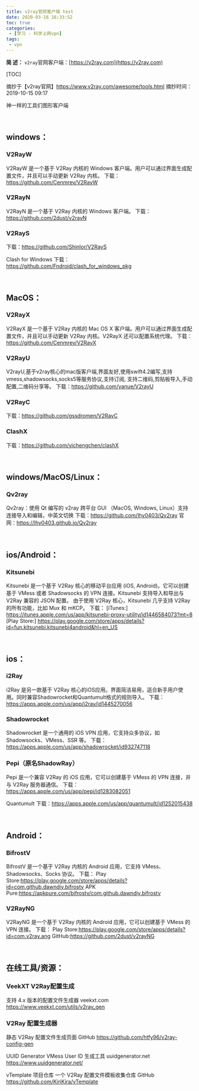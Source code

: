 ```yaml
---
title: v2ray官网客户端 test
date: 2020-03-16 16:33:52
toc: true
categories: 
 - [学习 - 科学上网vpn]
tags: 
 - vpn
---
```




**简  述：**  `v2ray`官网客户端：[https://v2ray.com](https://v2ray.com) 

<!-- more -->

[TOC]

摘抄于【v2ray官网】https://www.v2ray.com/awesome/tools.html
摘抄时间：2019-10-15  09:17

神一样的工具们图形客户端

<br>

## windows：

### V2RayW 

V2RayW 是一个基于 V2Ray 内核的 Windows 客户端。用户可以通过界面生成配置文件，并且可以手动更新 V2Ray 内核。
下载：https://github.com/Cenmrev/V2RayW

### V2RayN 

V2RayN 是一个基于 V2Ray 内核的 Windows 客户端。
下载：https://github.com/2dust/v2rayN

### V2RayS 

下载：https://github.com/Shinlor/V2RayS

Clash for Windows 
下载：https://github.com/Fndroid/clash_for_windows_pkg

<br>

## MacOS：

### V2RayX 

V2RayX 是一个基于 V2Ray 内核的 Mac OS X 客户端。用户可以通过界面生成配置文件，并且可以手动更新 V2Ray 内核。V2RayX 还可以配置系统代理。
下载：https://github.com/Cenmrev/V2RayX

### V2RayU 

V2rayU,基于v2ray核心的mac版客户端,界面友好,使用swift4.2编写,支持vmess,shadowsocks,socks5等服务协议,支持订阅, 支持二维码,剪贴板导入,手动配置,二维码分享等。
下载：https://github.com/yanue/V2rayU

### V2RayC 

下载：https://github.com/gssdromen/V2RayC

### ClashX 

下载：https://github.com/yichengchen/clashX

<br>

## windows/MacOS/Linux：

### Qv2ray   

Qv2ray：使用 Qt 编写的 v2ray 跨平台 GUI （MacOS, Windows, Linux）支持连接导入和编辑，中英文切换
下载：https://github.com/lhy0403/Qv2ray
官网：https://lhy0403.github.io/Qv2ray

<br>

## ios/Android：

### Kitsunebi  

Kitsunebi 是一个基于 V2Ray 核心的移动平台应用 (iOS, Android)。它可以创建基于 VMess 或者 Shadowsocks 的 VPN 连接。Kitsunebi 支持导入和导出与 V2Ray 兼容的 JSON 配置。
由于使用 V2Ray 核心，Kitsunebi 几乎支持 V2Ray 的所有功能，比如 Mux 和 mKCP。
下载：
[iTunes:] https://itunes.apple.com/us/app/kitsunebi-proxy-utility/id1446584073?mt=8
[Play Store:] https://play.google.com/store/apps/details?id=fun.kitsunebi.kitsunebi4android&hl=en_US

<br>

## ios：

### i2Ray 

i2Ray 是另一款基于 V2Ray 核心的iOS应用。界面简洁易用，适合新手用户使用。同时兼容Shadowrocket和Quantumult格式的规则导入。
下载：https://apps.apple.com/us/app/i2ray/id1445270056

### Shadowrocket 

Shadowrocket 是一个通用的 iOS VPN 应用，它支持众多协议，如 Shadowsocks、VMess、SSR 等。
下载：https://apps.apple.com/us/app/shadowrocket/id932747118

### Pepi（原名ShadowRay）

Pepi 是一个兼容 V2Ray 的 iOS 应用，它可以创建基于 VMess 的 VPN 连接，并与 V2Ray 服务器通信。
下载：https://apps.apple.com/us/app/pepi/id1283082051

Quantumult 
下载：https://apps.apple.com/us/app/quantumult/id1252015438

<br>

## Android：

### BifrostV 

BifrostV 是一个基于 V2Ray 内核的 Android 应用，它支持 VMess、Shadowsocks、Socks 协议。
下载：
Play Store:https://play.google.com/store/apps/details?id=com.github.dawndiy.bifrostv
APK Pure:https://apkpure.com/bifrostv/com.github.dawndiy.bifrostv

### V2RayNG 

V2RayNG 是一个基于 V2Ray 内核的 Android 应用，它可以创建基于 VMess 的 VPN 连接。
下载：
Play Store:https://play.google.com/store/apps/details?id=com.v2ray.ang
GitHub:https://github.com/2dust/v2rayNG

<br>

## 在线工具/资源：

### VeekXT V2Ray配置生成

支持 4.x 版本的配置文件生成器 veekxt.com
https://www.veekxt.com/utils/v2ray_gen

### V2Ray 配置生成器

静态 V2Ray 配置文件生成页面 GitHub
https://github.com/htfy96/v2ray-config-gen

UUID Generator
VMess User ID 生成工具 uuidgenerator.net
https://www.uuidgenerator.net/

vTemplate 项目仓库
一个 V2Ray 配置文件模板收集仓库 GitHub
https://github.com/KiriKira/vTemplate